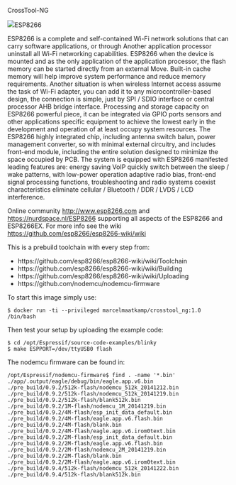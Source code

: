 CrossTool-NG

<img src="https://mcuoneclipse.files.wordpress.com/2014/10/esp8266-module.png?w=584&h=552">ESP8266</img>

ESP8266 is a complete and self-contained Wi-Fi network solutions that can carry software applications, or through Another application processor uninstall all Wi-Fi networking capabilities. ESP8266 when the device is mounted and as the only application of the application processor, the flash memory can be started directly from an external Move. Built-in cache memory will help improve system performance and reduce memory requirements. Another situation is when wireless Internet access assume the task of Wi-Fi adapter, you can add it to any microcontroller-based design, the connection is simple, just by SPI / SDIO interface or central processor AHB bridge interface. Processing and storage capacity on ESP8266 powerful piece, it can be integrated via GPIO ports sensors and other applications specific equipment to achieve the lowest early in the development and operation of at least occupy system resources. The ESP8266 highly integrated chip, including antenna switch balun, power management converter, so with minimal external circuitry, and includes front-end module, including the entire solution designed to minimize the space occupied by PCB. The system is equipped with ESP8266 manifested leading features are: energy saving VoIP quickly switch between the sleep / wake patterns, with low-power operation adaptive radio bias, front-end signal processing functions, troubleshooting and radio systems coexist characteristics eliminate cellular / Bluetooth / DDR / LVDS / LCD interference.

Online community http://www.esp8266.com and https://nurdspace.nl/ESP8266 supporting all aspects of the ESP8266 and ESP8266EX. For more info see the wiki https://github.com/esp8266/esp8266-wiki/wiki

This is a prebuild toolchain with every step from:
<ul>
<li>https://github.com/esp8266/esp8266-wiki/wiki/Toolchain</li>
<li>https://github.com/esp8266/esp8266-wiki/wiki/Building</li>
<li>https://github.com/esp8266/esp8266-wiki/wiki/Uploading</li>
<li>https://github.com/nodemcu/nodemcu-firmware</li>
</ul>

To start this image simply use:
```
$ docker run -ti --privileged marcelmaatkamp/crosstool_ng:1.0 /bin/bash
```

Then test your setup by uploading the example code:
```
$ cd /opt/Espressif/source-code-examples/blinky
$ make ESPPORT=/dev/ttyUSB0 flash
```
The nodemcu firmware can be found in:
```
/opt/Espressif/nodemcu-firmware$ find . -name '*.bin'
./app/.output/eagle/debug/bin/eagle.app.v6.bin
./pre_build/0.9.2/512k-flash/nodemcu_512k_20141212.bin
./pre_build/0.9.2/512k-flash/nodemcu_512k_20141219.bin
./pre_build/0.9.2/512k-flash/blank512k.bin
./pre_build/0.9.2/1M-flash/nodemcu_1M_20141219.bin
./pre_build/0.9.2/4M-flash/esp_init_data_default.bin
./pre_build/0.9.2/4M-flash/eagle.app.v6.flash.bin
./pre_build/0.9.2/4M-flash/blank.bin
./pre_build/0.9.2/4M-flash/eagle.app.v6.irom0text.bin
./pre_build/0.9.2/2M-flash/esp_init_data_default.bin
./pre_build/0.9.2/2M-flash/eagle.app.v6.flash.bin
./pre_build/0.9.2/2M-flash/nodemcu_2M_20141219.bin
./pre_build/0.9.2/2M-flash/blank.bin
./pre_build/0.9.2/2M-flash/eagle.app.v6.irom0text.bin
./pre_build/0.9.4/512k-flash/nodemcu_512k_20141222.bin
./pre_build/0.9.4/512k-flash/blank512k.bin
```
